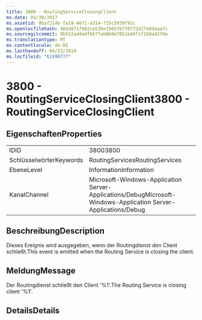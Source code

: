 ```yaml
---
title: 3800 - RoutingServiceClosingClient
ms.date: 03/30/2017
ms.assetid: 0baf214b-fa19-4871-a314-735c5939f92c
ms.openlocfilehash: 46da971f882ce53be156576770772d27e8daaa7c
ms.sourcegitcommit: 9b552addadfb57fab0b9e7852ed4f1f1b8a42f8e
ms.translationtype: MT
ms.contentlocale: de-DE
ms.lasthandoff: 04/23/2019
ms.locfileid: "61999777"
---
```

# <a name="3800---routingserviceclosingclient"></a><span data-ttu-id="e7581-102">3800 - RoutingServiceClosingClient</span><span class="sxs-lookup"><span data-stu-id="e7581-102">3800 - RoutingServiceClosingClient</span></span>
## <a name="properties"></a><span data-ttu-id="e7581-103">Eigenschaften</span><span class="sxs-lookup"><span data-stu-id="e7581-103">Properties</span></span>  
  
|||  
|-|-|  
|<span data-ttu-id="e7581-104">ID</span><span class="sxs-lookup"><span data-stu-id="e7581-104">ID</span></span>|<span data-ttu-id="e7581-105">3800</span><span class="sxs-lookup"><span data-stu-id="e7581-105">3800</span></span>|  
|<span data-ttu-id="e7581-106">Schlüsselwörter</span><span class="sxs-lookup"><span data-stu-id="e7581-106">Keywords</span></span>|<span data-ttu-id="e7581-107">RoutingServices</span><span class="sxs-lookup"><span data-stu-id="e7581-107">RoutingServices</span></span>|  
|<span data-ttu-id="e7581-108">Ebene</span><span class="sxs-lookup"><span data-stu-id="e7581-108">Level</span></span>|<span data-ttu-id="e7581-109">Information</span><span class="sxs-lookup"><span data-stu-id="e7581-109">Information</span></span>|  
|<span data-ttu-id="e7581-110">Kanal</span><span class="sxs-lookup"><span data-stu-id="e7581-110">Channel</span></span>|<span data-ttu-id="e7581-111">Microsoft-Windows-Application Server-Applications/Debug</span><span class="sxs-lookup"><span data-stu-id="e7581-111">Microsoft-Windows-Application Server-Applications/Debug</span></span>|  
  
## <a name="description"></a><span data-ttu-id="e7581-112">Beschreibung</span><span class="sxs-lookup"><span data-stu-id="e7581-112">Description</span></span>  
 <span data-ttu-id="e7581-113">Dieses Ereignis wird ausgegeben, wenn der Routingdienst den Client schließt.</span><span class="sxs-lookup"><span data-stu-id="e7581-113">This event is emitted when the Routing Service is closing the client.</span></span>  
  
## <a name="message"></a><span data-ttu-id="e7581-114">Meldung</span><span class="sxs-lookup"><span data-stu-id="e7581-114">Message</span></span>  
 <span data-ttu-id="e7581-115">Der Routingdienst schließt den Client '%1'.</span><span class="sxs-lookup"><span data-stu-id="e7581-115">The Routing Service is closing client '%1'.</span></span>  
  
## <a name="details"></a><span data-ttu-id="e7581-116">Details</span><span class="sxs-lookup"><span data-stu-id="e7581-116">Details</span></span>
